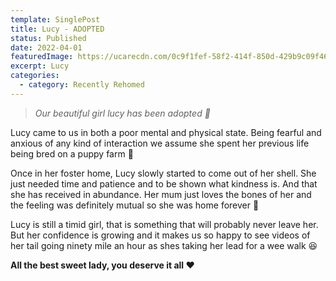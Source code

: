```yaml
---
template: SinglePost
title: Lucy - ADOPTED
status: Published
date: 2022-04-01
featuredImage: https://ucarecdn.com/0c9f1fef-58f2-414f-850d-429b9c09f465/-/crop/450x234/0,192/-/preview/
excerpt: Lucy
categories:
  - category: Recently Rehomed
---
```

> *Our beautiful girl lucy has been adopted 🤗*

Lucy came to us in both a poor mental and physical state. Being fearful and anxious of any kind of interaction we assume she spent her previous life being bred on a puppy farm 🥺


Once in her foster home, Lucy slowly started to come out of her shell. She just needed time and patience and to be shown what kindness is. And that she has received in abundance. Her mum just loves the bones of her and the feeling was definitely mutual so she was home forever 🏡


Lucy is still a timid girl, that is something that will probably never leave her. But her confidence is growing and it makes us so happy to see videos of her tail going ninety mile an hour as shes taking her lead for a wee walk 😆


**All the best sweet lady, you deserve it all ❤️**